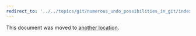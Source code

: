 ```yaml
---
redirect_to: '../../topics/git/numerous_undo_possibilities_in_git/index.md'
---
```


This document was moved to [another location](../../topics/git/numerous_undo_possibilities_in_git/index.md).
